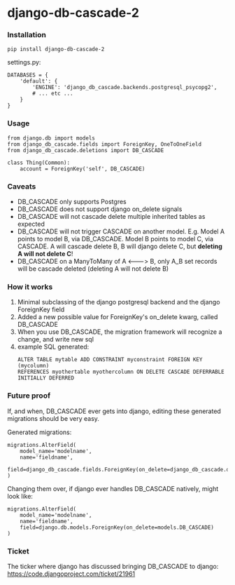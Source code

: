 # django-db-cascade-2

### Installation
`pip install django-db-cascade-2`

settings.py:
```
DATABASES = {
    'default': {
        'ENGINE': 'django_db_cascade.backends.postgresql_psycopg2',
        # ... etc ...
    }
}
```

### Usage
```
from django.db import models
from django_db_cascade.fields import ForeignKey, OneToOneField
from django_db_cascade.deletions import DB_CASCADE

class Thing(Common):
    account = ForeignKey('self', DB_CASCADE)
```

### Caveats
- DB_CASCADE only supports Postgres
- DB_CASCADE does not support django on_delete signals
- DB_CASCADE will not cascade delete multiple inherited tables as expected
- DB_CASCADE will not trigger CASCADE on another model. E.g. Model A points to model B, via DB_CASCADE. Model B points to model C, via CASCADE. A will cascade delete B, B will django delete C, but __deleting A will not delete C__!
- DB_CASCADE on a ManyToMany of A <---> B, only A_B set records will be cascade deleted (deleting A will not delete B)

### How it works
1. Minimal subclassing of the django postgresql backend and the django ForeignKey field
3. Added a new possible value for ForeignKey's on_delete kwarg, called DB_CASCADE
4. When you use DB_CASCADE, the migration framework will recognize a change, and write new sql
6. example SQL generated:
    ```
    ALTER TABLE mytable ADD CONSTRAINT myconstraint FOREIGN KEY (mycolumn)
    REFERENCES myothertable myothercolumn ON DELETE CASCADE DEFERRABLE INITIALLY DEFERRED
    ```

### Future proof
If, and when, DB_CASCADE ever gets into django, editing these generated migrations should be very easy.

Generated migrations:
```
migrations.AlterField(
    model_name='modelname',
    name='fieldname',
    field=django_db_cascade.fields.ForeignKey(on_delete=django_db_cascade.deletions.DB_CASCADE)
)
```

Changing them over, if django ever handles DB_CASCADE natively, might look like:
```
migrations.AlterField(
    model_name='modelname',
    name='fieldname',
    field=django.db.models.ForeignKey(on_delete=models.DB_CASCADE)
)
```

### Ticket
The ticker where django has discussed bringing DB_CASCADE to django:
https://code.djangoproject.com/ticket/21961
